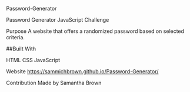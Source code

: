 Password-Generator

Password Generator JavaScript Challenge


Purpose
A website that offers a randomized password based on selected criteria.

##Built With

HTML
CSS
JavaScript

Website
https://sammichbrown.github.io/Password-Generator/

Contribution
Made by Samantha Brown


